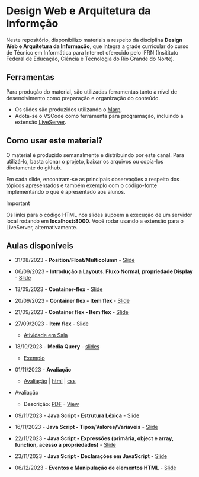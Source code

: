 # Design Web e Arquitetura da Informção

Neste repositório, disponibilizo materiais a respeito da disciplina **Design Web e Arquitetura da Informação**, que integra a grade curricular do curso de Técnico em Informática para Internet oferecido pelo IFRN (Insitituto Federal de Educação, Ciência e Tecnologia do Rio Grande do Norte).

## Ferramentas

Para produção do material, são utilizadas ferramentas tanto a nível de desenolvimento como preparação e organização do conteúdo.

- Os slides são produzidos utilizando o [Marp](https://marp.app/).
- Adota-se o VSCode como ferramenta para programação, incluindo a extensão [LiveServer](https://marketplace.visualstudio.com/items?itemName=yandeu.five-server).

## Como usar este material?

O material é produzido semanalmente e distribuindo por este canal. Para utilizá-lo, basta clonar o projeto, baixar os arquivos ou copía-los diretamente do github. 

Em cada slide, encontram-se as principais observações a respeito dos tópicos apresentados e também exemplo com o código-fonte implementando o que é apresentado aos alunos.

> [!IMPORTANT]
> Os links para o código HTML nos slides supoem a execução de um servidor local rodando em **localhost:8000**. Você rodar usando a extensão para o LiveServer, alternativamente.

## Aulas disponíveis

- 31/08/2023 - **Position/Float/Multicolumn** - [Slide](slides/aula01/aula01.pdf)
- 06/09/2023 - **Introdução a Layouts. Fluxo Normal, propriedade Display** - [Slide](slides/aula01/aula01.pdf)
- 13/09/2023 - **Container-flex** - [Slide](slides/aula02/aula02.pdf)
- 20/09/2023 - **Container flex - Item flex** - [Slide](slides/aula03/aula03.pdf)
- 21/09/2023 - **Container flex - Item flex** - [Slide](slides/aula04/aula04.pdf)
- 27/09/2023 - **Item flex** - [Slide](slides/aula05/aula05.pdf)
  - [Atividade em Sala](./slides/aula05/atividade/atividade-aula.html)
- 18/10/2023 - **Media Query** - [slides](./slides/aula06/aula06.pdf)
  - [Exemplo](./slides/aula06/exemplo01.html)
- 01/11/2023 - **Avaliação**
  - [Avaliação](./avaliacoes/avaliacao2/Design%20Web%20-%20Avaliação.pdf) |  [html](./avaliacoes/avaliacao2/index.html) | [css](./avaliacoes/avaliacao2/styles.css)

- Avaliação
  - Descrição: [PDF](./slides/avaliacao/avaliacao01.pdf) - [View](./slides/avaliacao/avaliacao01.md)

- 09/11/2023 - **Java Script - Estrutura Léxica** - [Slide](slides/js/aula01/aula01.pdf)
- 16/11/2023 - **Java Script - Tipos/Valores/Variáveis** - [Slide](slides/js/aula02/aula02.pdf)
- 22/11/2023 - **Java Script - Expressões (primária, object e array, function, acesso a propriedades)** - [Slide](slides/js/aula03/aula03.pdf)
- 23/11/2023 - **Java Script - Declarações em JavaScript** - [Slide](slides/js/aula04/aula04.pdf)
- 06/12/2023 - **Eventos e Manipulação de elementos HTML** - [Slide](slides/js/aula05/aula05.pdf)